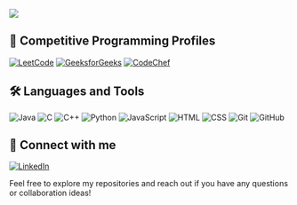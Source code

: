 ![](https://leetcard.jacoblin.cool/yadavkuldeep1017?ext=heatmap)

## 🌟 Competitive Programming Profiles
[![LeetCode](https://img.shields.io/badge/LeetCode-Profile-orange?logo=leetcode)](https://leetcode.com/yadavkuldeep1017)
[![GeeksforGeeks](https://img.shields.io/badge/GeeksforGeeks-Profile-green?logo=geeksforgeeks)](https://auth.geeksforgeeks.org/user/yadavkuldeep1017/profile)
[![CodeChef](https://img.shields.io/badge/CodeChef-Profile-brown?logo=codechef)](https://www.codechef.com/users/yadavkuldeep10)


## 🛠️ Languages and Tools
![Java](https://img.shields.io/badge/-Java-000?&logo=Java&logoColor=007396)
![C](https://img.shields.io/badge/-C-000?&logo=C&logoColor=A8B9CC)
![C++](https://img.shields.io/badge/-C++-000?&logo=C%2B%2B&logoColor=00599C)
![Python](https://img.shields.io/badge/-Python-000?&logo=Python&logoColor=3776AB)
![JavaScript](https://img.shields.io/badge/-JavaScript-000?&logo=JavaScript&logoColor=F7DF1E)
![HTML](https://img.shields.io/badge/-HTML-000?&logo=HTML5)
![CSS](https://img.shields.io/badge/-CSS-000?&logo=CSS3)
![Git](https://img.shields.io/badge/-Git-000?&logo=Git)
![GitHub](https://img.shields.io/badge/-GitHub-000?&logo=GitHub)

## 🔗 Connect with me
[![LinkedIn](https://img.shields.io/badge/-LinkedIn-000?&logo=LinkedIn)](https://www.linkedin.com/in/kuldeep-yadav-8aa972233/)

Feel free to explore my repositories and reach out if you have any questions or collaboration ideas!
